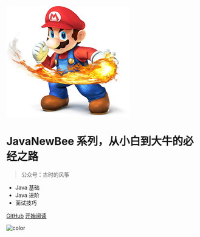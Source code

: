 ![logo](img/logo.png)

# JavaNewBee 系列，从小白到大牛的必经之路

> 公众号：古时的风筝

- Java 基础
- Java 进阶
- 面试技巧

[GitHub](https://github.com/docsifyjs/docsify/)
[开始阅读](#docsify)


![color](#ffffff)